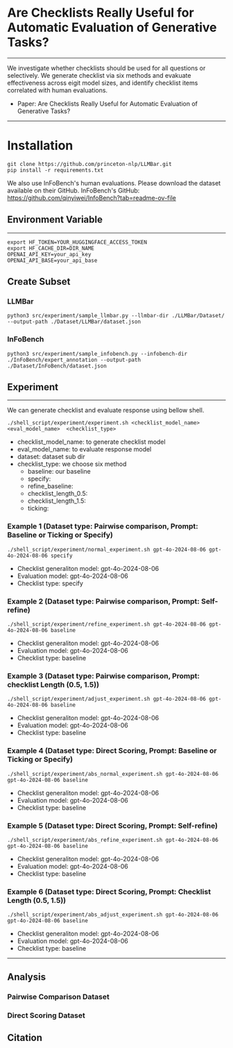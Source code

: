 # Are Checklists Really Useful for Automatic Evaluation of Generative Tasks?
---
We investigate whether checklists should be used for all questions or selectively.
We generate checklist via six methods and evakuate effectiveness across eigit model sizes, and identify checklist items correlated with human evaluations.

- Paper: Are Checklists Really Useful for Automatic Evaluation of Generative Tasks?
---
# Installation
```
git clone https://github.com/princeton-nlp/LLMBar.git
pip install -r requirements.txt
```
We also use InFoBench's human evaluations.
Please download the dataset available on their GitHub.
InFoBench's GitHub: https://github.com/qinyiwei/InfoBench?tab=readme-ov-file

## Environment Variable
---
```
export HF_TOKEN=YOUR_HUGGINGFACE_ACCESS_TOKEN
export HF_CACHE_DIR=DIR_NAME
OPENAI_API_KEY=your_api_key
OPENAI_API_BASE=your_api_base
```

## Create Subset
### LLMBar

```
python3 src/experiment/sample_llmbar.py --llmbar-dir ./LLMBar/Dataset/ --output-path ./Dataset/LLMBar/dataset.json
```
### InFoBench
```
python3 src/experiment/sample_infobench.py --infobench-dir ./InFoBench/expert_annotation --output-path ./Dataset/InFoBench/dataset.json
```

## Experiment
---
We can generate checklist and evaluate response using bellow shell.
```
./shell_script/experiment/experiment.sh <checklist_model_name> <eval_model_name>  <checklist_type>
```
-  checklist_model_name: to generate checklist model 
-  eval_model_name: to evaluate response model 
-  dataset: dataset sub dir
-  checklist_type: we choose six method
    - baseline: our baseline
    - specify: 
    - refine_baseline:
    - checklist_length_0.5: 
    - checklist_length_1.5: 
    - ticking: 

### Example 1 (Dataset type: Pairwise comparison, Prompt: Baseline or Ticking or Specify)
```
./shell_script/experiment/normal_experiment.sh gpt-4o-2024-08-06 gpt-4o-2024-08-06 specify
```
- Checklist generaliton model: gpt-4o-2024-08-06
- Evaluation model: gpt-4o-2024-08-06
- Checklist type: specify

### Example 2 (Dataset type: Pairwise comparison, Prompt: Self-refine)
```
./shell_script/experiment/refine_experiment.sh gpt-4o-2024-08-06 gpt-4o-2024-08-06 baseline
```
- Checklist generaliton model: gpt-4o-2024-08-06
- Evaluation model: gpt-4o-2024-08-06
- Checklist type: baseline

### Example 3 (Dataset type: Pairwise comparison, Prompt: checklist Length (0.5, 1.5))
```
./shell_script/experiment/adjust_experiment.sh gpt-4o-2024-08-06 gpt-4o-2024-08-06 baseline
```
- Checklist generaliton model: gpt-4o-2024-08-06
- Evaluation model: gpt-4o-2024-08-06
- Checklist type: baseline


### Example 4 (Dataset type: Direct Scoring, Prompt: Baseline or Ticking or Specify)
```
./shell_script/experiment/abs_normal_experiment.sh gpt-4o-2024-08-06 gpt-4o-2024-08-06 baseline
```
- Checklist generaliton model: gpt-4o-2024-08-06
- Evaluation model: gpt-4o-2024-08-06
- Checklist type: baseline

### Example 5 (Dataset type: Direct Scoring, Prompt: Self-refine)
```
./shell_script/experiment/abs_refine_experiment.sh gpt-4o-2024-08-06 gpt-4o-2024-08-06 baseline
```
- Checklist generaliton model: gpt-4o-2024-08-06
- Evaluation model: gpt-4o-2024-08-06
- Checklist type: baseline

### Example 6 (Dataset type: Direct Scoring, Prompt: Checklist Length (0.5, 1.5))
```
./shell_script/experiment/abs_adjust_experiment.sh gpt-4o-2024-08-06 gpt-4o-2024-08-06 baseline
```
- Checklist generaliton model: gpt-4o-2024-08-06
- Evaluation model: gpt-4o-2024-08-06
- Checklist type: baseline


---

## Analysis

### Pairwise Comparison Dataset


### Direct Scoring Dataset


## Citation
```

```


